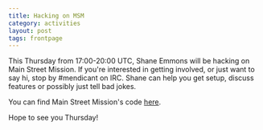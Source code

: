 ```yaml
---
title: Hacking on MSM
category: activities
layout: post
tags: frontpage
---
```


This Thursday from 17:00-20:00 UTC, Shane Emmons will be hacking on Main Street Mission. If you're interested in getting involved, or just want to say hi, stop by #mendicant on IRC. Shane can help you get setup, discuss features or possibly just tell bad jokes. 

You can find Main Street Mission's code [here](https://github.com/MainStMission/food-pantry-manager).

Hope to see you Thursday!
